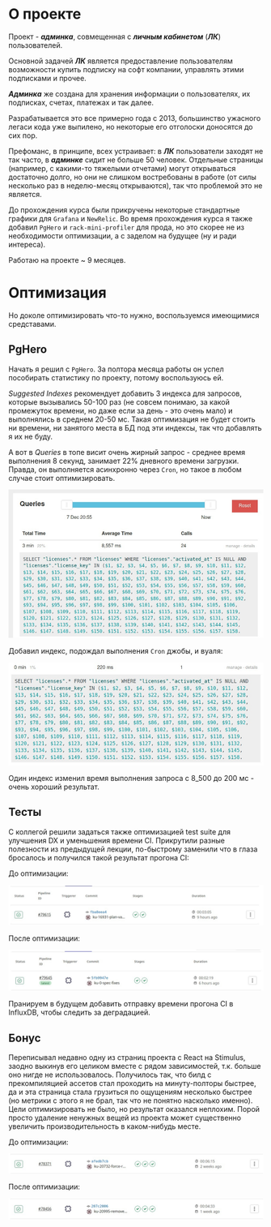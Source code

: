 # О проекте

Проект - _**админка**_, совмещенная с _**личным кабинетом**_ (_**ЛК**_) пользователей.

Основной задачей _**ЛК**_ является предоставление пользователям возможности купить подписку на софт компании,
управлять этими подписками и прочее.

_**Админка**_ же создана для хранения информации о пользователях, их подписках, счетах, платежах и так далее.

Разрабатывается это все примерно года с 2013, большинство ужасного легаси кода уже выпилено,
но некоторые его отголоски доносятся до сих пор.

Префоманс, в принципе, всех устраивает:
в _**ЛК**_ пользователи заходят не так часто,
в _**админке**_ сидит не больше 50 человек.
Отдельные страницы (например, с какими-то тяжелыми отчетами) могут открываться достаточно долго,
но они не слишком востребованы в работе (от силы несколько раз в неделю-месяц открываются), так что проблемой это не является.

До прохождения курса были прикручены некоторые стандартные графики для `Grafana` и `NewRelic`.
Во время прохождения курса я также добавил `PgHero` и `rack-mini-profiler` для прода,
но это скорее не из необходимости оптимизации, а с заделом на будущее (ну и ради интереса).

Работаю на проекте ~ 9 месяцев.

# Оптимизация

Но доколе оптимизировать что-то нужно, воспользуемся имеющимися средставами.

## PgHero

Начать я решил с `PgHero`. 
За полтора месяца работы он успел пособирать статистику по проекту, потому воспользуюсь ей.

_Suggested Indexes_ рекомендует добавить 3 индекса для запросов, которые вызывались 50-100 раз
(не совсем понимаю, за какой промежуток времени, но даже если за день - это очень мало) и выполнялись в среднем 20-50 мс.
Такая оптимизация не будет стоить ни времени, ни занятого места в БД под эти индексы, так что добавлять я их не буду.

А вот в _Queries_ в топе висит очень жирный запрос - среднее время выполнения 8 секунд,
занимает 22% дневного времени загрузки. Правда, он выполняется асинхронно через `Cron`,
но такое в любом случае стоит оптимизировать.

![Screenshot](reports/pghero_slow_query_before.jpg?raw=true)

Добавил индекс, подождал выполнения `Cron` джобы, и вуаля:

![Screenshot](reports/pghero_slow_query_after.jpg?raw=true)

Один индекс изменил время выполнения запроса с 8_500 до 200 мс - очень хороший результат.

## Тесты

С коллегой решили задаться также оптимизацией test suite для улучшения DX и уменьшения времени CI.
Прикрутили разные полезности из предыдущей лекции, по-быстрому заменили что в глаза бросалось
и получился такой результат прогона CI:

До оптимизации:

![Screenshot](reports/ci_before.jpg?raw=true)

После оптимизации:

![Screenshot](reports/ci_after.jpg?raw=true)

Пранируем в будущем добавить отправку времени прогона CI в InfluxDB, чтобы следить за деградацией.

## Бонус

Переписывал недавно одну из страниц проекта с React на Stimulus, заодно выкинув его целиком вместе с рядом зависимостей,
т.к. больше оно нигде не использовалось.
Получилось так, что билд с прекомпиляцией ассетов стал проходить на минуту-полторы быстрее,
да и эта страница стала грузиться по ощущениям несколько быстрее (но метрики с этого я не брал, так что не понятно насколько именно).
Цели оптимизировать не было, но результат оказался неплохим.
Порой просто удаление ненужных вещей из проекта может существенно увеличить производительность в каком-нибудь месте.

До оптимизации:

![Screenshot](reports/ci_with_react.jpg?raw=true)

После оптимизации:

![Screenshot](reports/ci_with_stimulus.jpg?raw=true)
